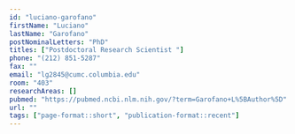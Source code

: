 ```yaml
---
id: "luciano-garofano"
firstName: "Luciano"
lastName: "Garofano"
postNominalLetters: "PhD"
titles: ["Postdoctoral Research Scientist "]
phone: "(212) 851-5287"
fax: ""
email: "lg2845@cumc.columbia.edu"
room: "403"
researchAreas: []
pubmed: "https://pubmed.ncbi.nlm.nih.gov/?term=Garofano+L%5BAuthor%5D"
url: ""
tags: ["page-format::short", "publication-format::recent"]
---
```

